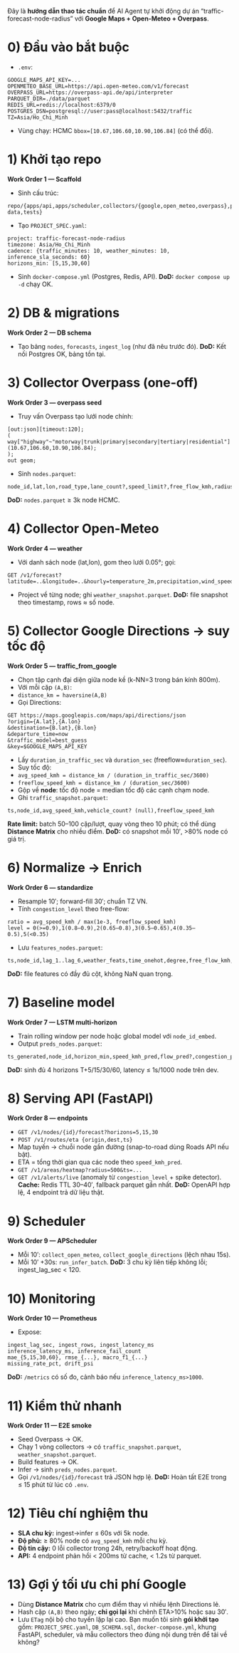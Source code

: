 Đây là **hướng dẫn thao tác chuẩn** để AI Agent tự khởi động dự án “traffic-forecast-node-radius” với **Google Maps + Open-Meteo + Overpass**.
# 0) Đầu vào bắt buộc
* `.env`:
```
GOOGLE_MAPS_API_KEY=...
OPENMETEO_BASE_URL=https://api.open-meteo.com/v1/forecast
OVERPASS_URL=https://overpass-api.de/api/interpreter
PARQUET_DIR=./data/parquet
REDIS_URL=redis://localhost:6379/0
POSTGRES_DSN=postgresql://user:pass@localhost:5432/traffic
TZ=Asia/Ho_Chi_Minh
```
* Vùng chạy: HCMC `bbox=[10.67,106.60,10.90,106.84]` (có thể đổi).
# 1) Khởi tạo repo
**Work Order 1 — Scaffold**
* Sinh cấu trúc:
```
repo/{apps/api,apps/scheduler,collectors/{google,open_meteo,overpass},pipelines/{normalize,enrich,features,model,serving},infra/{docker,sql},configs, data,tests}
```
* Tạo `PROJECT_SPEC.yaml`:
```
project: traffic-forecast-node-radius
timezone: Asia/Ho_Chi_Minh
cadence: {traffic_minutes: 10, weather_minutes: 10, inference_sla_seconds: 60}
horizons_min: [5,15,30,60]
```
* Sinh `docker-compose.yml` (Postgres, Redis, API).
**DoD:** `docker compose up -d` chạy OK.
# 2) DB & migrations
**Work Order 2 — DB schema**
* Tạo bảng `nodes`, `forecasts`, `ingest_log` (như đã nêu trước đó).
**DoD:** Kết nối Postgres OK, bảng tồn tại.
# 3) Collector Overpass (one-off)
**Work Order 3 — overpass seed**
* Truy vấn Overpass tạo lưới node chính:
```
[out:json][timeout:120];
(
way["highway"~"motorway|trunk|primary|secondary|tertiary|residential"]
(10.67,106.60,10.90,106.84);
);
out geom;
```
* Sinh `nodes.parquet`:
```
node_id,lat,lon,road_type,lane_count?,speed_limit?,free_flow_kmh,radius_group
```
**DoD:** `nodes.parquet` ≥ 3k node HCMC.
# 4) Collector Open-Meteo
**Work Order 4 — weather**
* Với danh sách node (lat,lon), gom theo lưới 0.05°; gọi:
```
GET /v1/forecast?latitude=..&longitude=..&hourly=temperature_2m,precipitation,wind_speed_10m&current=temperature_2m,precipitation,wind_speed_10m&timezone=Asia%2FHo_Chi_Minh
```
* Project về từng node; ghi `weather_snapshot.parquet`.
**DoD:** file snapshot theo timestamp, rows ≈ số node.
# 5) Collector Google Directions → suy tốc độ
**Work Order 5 — traffic_from_google**
* Chọn tập cạnh đại diện giữa node kề (k-NN=3 trong bán kính 800m).
* Với mỗi cặp `(A,B)`:
* `distance_km = haversine(A,B)`
* Gọi Directions:
```
GET https://maps.googleapis.com/maps/api/directions/json
?origin={A.lat},{A.lon}
&destination={B.lat},{B.lon}
&departure_time=now
&traffic_model=best_guess
&key=$GOOGLE_MAPS_API_KEY
```
* Lấy `duration_in_traffic_sec` và `duration_sec` (freeflow≈`duration_sec`).
* Suy tốc độ:
* `avg_speed_kmh = distance_km / (duration_in_traffic_sec/3600)`
* `freeflow_speed_kmh = distance_km / (duration_sec/3600)`
* Gộp về **node**: tốc độ node = median tốc độ các cạnh chạm node.
* Ghi `traffic_snapshot.parquet`:
```
ts,node_id,avg_speed_kmh,vehicle_count? (null),freeflow_speed_kmh
```
**Rate limit:** batch 50–100 cặp/lượt, quay vòng theo 10 phút; có thể dùng **Distance Matrix** cho nhiều điểm.
**DoD:** có snapshot mỗi 10′, >80% node có giá trị.
# 6) Normalize → Enrich
**Work Order 6 — standardize**
* Resample 10′; forward-fill 30′; chuẩn TZ VN.
* Tính `congestion_level` theo free-flow:
```
ratio = avg_speed_kmh / max(1e-3, freeflow_speed_kmh)
level = 0(>=0.9),1(0.8–0.9),2(0.65–0.8),3(0.5–0.65),4(0.35–0.5),5(<0.35)
```
* Lưu `features_nodes.parquet`:
```
ts,node_id,lag_1..lag_6,weather_feats,time_onehot,degree,free_flow_kmh,congestion_level
```
**DoD:** file features có đầy đủ cột, không NaN quan trọng.
# 7) Baseline model
**Work Order 7 — LSTM multi-horizon**
* Train rolling window per node hoặc global model với `node_id_embed`.
* Output `preds_nodes.parquet`:
```
ts_generated,node_id,horizon_min,speed_kmh_pred,flow_pred?,congestion_pred,sigma
```
**DoD:** sinh đủ 4 horizons T+5/15/30/60, latency ≤ 1s/1000 node trên dev.
# 8) Serving API (FastAPI)
**Work Order 8 — endpoints**
* `GET /v1/nodes/{id}/forecast?horizons=5,15,30`
* `POST /v1/routes/eta {origin,dest,ts}`
* Map tuyến → chuỗi node gần đường (snap-to-road dùng Roads API nếu bật).
* ETA = tổng thời gian qua các node theo `speed_kmh_pred`.
* `GET /v1/areas/heatmap?radius=500&ts=...`
* `GET /v1/alerts/live` (anomaly từ `congestion_level` + spike detector).
**Cache:** Redis TTL 30–40′, fallback parquet gần nhất.
**DoD:** OpenAPI hợp lệ, 4 endpoint trả dữ liệu thật.
# 9) Scheduler
**Work Order 9 — APScheduler**
* Mỗi 10′: `collect_open_meteo`, `collect_google_directions` (lệch nhau 15s).
* Mỗi 10′ +30s: `run_infer_batch`.
**DoD:** 3 chu kỳ liên tiếp không lỗi; ingest_lag_sec < 120.
# 10) Monitoring
**Work Order 10 — Prometheus**
* Expose:
```
ingest_lag_sec, ingest_rows, ingest_latency_ms
inference_latency_ms, inference_fail_count
mae_{5,15,30,60}, rmse_{...}, macro_f1_{...}
missing_rate_pct, drift_psi
```
**DoD:** `/metrics` có số đo, cảnh báo nếu `inference_latency_ms>1000`.
# 11) Kiểm thử nhanh
**Work Order 11 — E2E smoke**
* Seed Overpass → OK.
* Chạy 1 vòng collectors → có `traffic_snapshot.parquet`, `weather_snapshot.parquet`.
* Build features → OK.
* Infer → sinh `preds_nodes.parquet`.
* Gọi `/v1/nodes/{id}/forecast` trả JSON hợp lệ.
**DoD:** Hoàn tất E2E trong ≤ 15 phút từ lúc có `.env`.
# 12) Tiêu chí nghiệm thu
* **SLA chu kỳ:** ingest→infer ≤ 60s với 5k node.
* **Độ phủ:** ≥ 80% node có `avg_speed_kmh` mỗi chu kỳ.
* **Độ tin cậy:** 0 lỗi collector trong 24h, retry/backoff hoạt động.
* **API:** 4 endpoint phản hồi < 200ms từ cache, < 1.2s từ parquet.
# 13) Gợi ý tối ưu chi phí Google
* Dùng **Distance Matrix** cho cụm điểm thay vì nhiều lệnh Directions lẻ.
* Hash cặp `(A,B)` theo ngày; **chỉ gọi lại** khi chênh ETA>10% hoặc sau 30′.
* Lưu `ETag` nội bộ cho tuyến lặp lại cao.
Bạn muốn tôi sinh **gói khởi tạo** gồm: `PROJECT_SPEC.yaml`, `DB_SCHEMA.sql`, `docker-compose.yml`, khung FastAPI, scheduler, và mẫu collectors theo đúng nội dung trên để tải về không?
